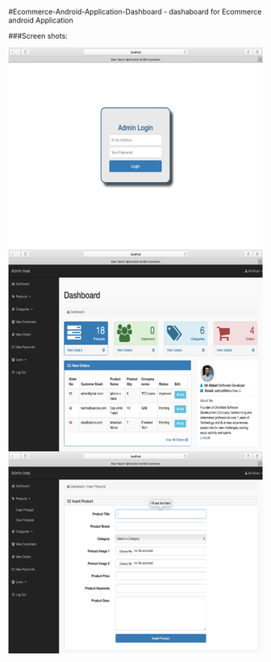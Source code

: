 #Ecommerce-Android-Application-Dashboard    - dashaboard for Ecommerce android Application











###Screen shots: 

<a href="url"><img src="https://github.com/Akbari300/Ecommerce-Android-Application-Dashboard/blob/master/screenshots/first.png" align="left" height="400" width="600" ></a>

<a href="url"><img src="https://github.com/Akbari300/Ecommerce-Android-Application-Dashboard/blob/master/screenshots/second.png" align="left" height="400" width="600" ></a>

<a href="url"><img src="https://github.com/Akbari300/Ecommerce-Android-Application-Dashboard/blob/master/screenshots/third.png" align="left" height="400" width="600" ></a>
